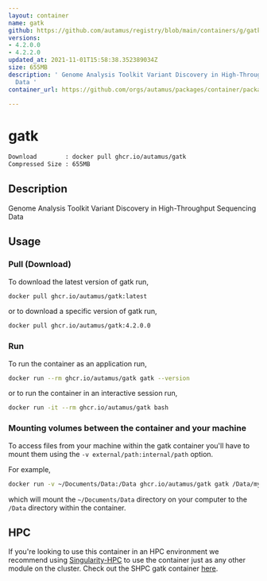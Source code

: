 ```yaml
---
layout: container
name: gatk
github: https://github.com/autamus/registry/blob/main/containers/g/gatk/spack.yaml
versions:
- 4.2.0.0
- 4.2.2.0
updated_at: 2021-11-01T15:58:38.352389034Z
size: 655MB
description: ' Genome Analysis Toolkit Variant Discovery in High-Throughput Sequencing
  Data '
container_url: https://github.com/orgs/autamus/packages/container/package/gatk

---
```

# gatk
```bash 
Download        : docker pull ghcr.io/autamus/gatk
Compressed Size : 655MB
```

## Description
 Genome Analysis Toolkit Variant Discovery in High-Throughput Sequencing Data 

## Usage
### Pull (Download)
To download the latest version of gatk run,

```bash
docker pull ghcr.io/autamus/gatk:latest
```

or to download a specific version of gatk run,

```bash
docker pull ghcr.io/autamus/gatk:4.2.0.0
```
### Run
To run the container as an application run,
```bash
docker run --rm ghcr.io/autamus/gatk gatk --version
```

or to run the container in an interactive session run,
```bash
docker run -it --rm ghcr.io/autamus/gatk bash
```

### Mounting volumes between the container and your machine
To access files from your machine within the gatk container you'll have to mount them using the `-v external/path:internal/path` option.

For example,
```bash
docker run -v ~/Documents/Data:/Data ghcr.io/autamus/gatk gatk /Data/myData.csv
```
which will mount the `~/Documents/Data` directory on your computer to the `/Data` directory within the container.

## HPC
If you're looking to use this container in an HPC environment we recommend using [Singularity-HPC](https://singularity-hpc.readthedocs.io) to use the container just as any other module on the cluster. Check out the SHPC gatk container [here](https://singularityhub.github.io/singularity-hpc/r/ghcr.io-autamus-gatk/).